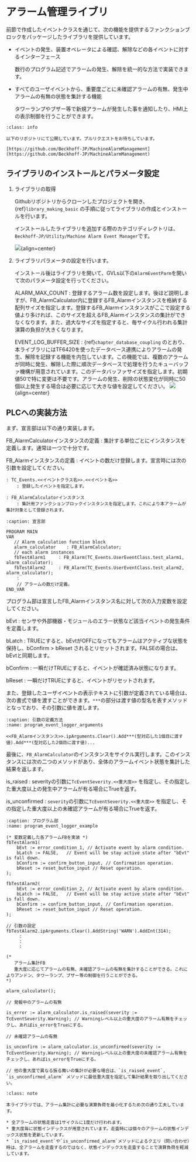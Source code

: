 # アラーム管理ライブリ

前節で作成したイベントクラスを通じて、次の機能を提供するファンクションブロックをパッケージしたライブラリを提供しています。

* イベントの発生、装置オペレータによる確認、解除などの各イベントに対するインターフェース

    数行のプログラム記述でアラームの発生、解除を統一的な方法で実装できます。

* すべてのユーザイベントから、重要度ごとに未確認アラームの有無、発生中アラームの有無の状態を集計する機能

    タワーランプやブザー等で新規アラームが発生した事を通知したり、HMI上の表示制御を行うことができます。

```{admonition} 公開先のGithubリポジトリ
:class: info 

以下のリポジトリにて公開しています。プルリクエストをお待ちしています。

[https://github.com/Beckhoff-JP/MachineAlarmManagement](https://github.com/Beckhoff-JP/MachineAlarmManagement) 

```

## ライブラリのインストールとパラメータ設定

1. ライブラリの取得

    Githubリポジトリからクローンしたプロジェクトを開き、{ref}`library_making_basic` の手順に従ってライブラリの作成とインストールを行います。

    インストールしたライブラリを追加する際のカテゴリディレクトリは、`Beckhoff-JP/Utility/Machine Alarm Event Manager`です。

    ![](assets/2023-12-17-13-56-03.png){align=center}

2. ライブラリパラメータの設定を行います。

    インストール後はライブラリを開いて、GVLs以下の`AlarmEventParm`を開いて次のパラメータ設定を行ってください。

    ALARM_MAX_COUNT
        : 登録するアラーム数を設定します。後ほど説明しますが、FB_AlarmCalculator内に登録するFB_Alarmインスタンスを格納する配列サイズを指定します。登録するFB_Alarmインスタンスがここで設定する値より多ければ、このサイズを超えるFB_Alarmインスタンスの集計ができなくなります。また、過大なサイズを指定すると、毎サイクル行われる集計演算の負担が大きくなります。

    EVENT_LOG_BUFFER_SIZE
        : {ref}`chapter_database_coupling` のとおり、本ライブラリにはTF6420を使ったデータベース連携によりアラームの発生、解除を記録する機能を内包しています。この機能では、複数のアラームが同時に発生、解除した際に順次データベースで処理を行うたキューバッファ機構が用意されています。このデータバッファサイズを指定します。初期値50で特に変更は不要です。アラームの発生、削除の状態変化が同時に50個以上発生する場合は必要に応じて大きな値を設定してください。
        ![](assets/2023-12-17-13-59-24.png){align=center}

## PLCへの実装方法

まず、宣言部は以下の通り実装します。

FB_AlarmCalculatorインスタンスの定義
    : 集計する単位ごとにインスタンスを定義します。通常は一つで十分です。

FB_Alarmインスタンスの定義
    : イベントの数だけ登録します。宣言時には次の引数を設定してください。

    : TC_Events.<<イベントクラス名>>.<<イベント名>>
        : 登録したイベントを指定します。
    
    : FB_AlarmCalculatorインスタンス
        : 集計用ファンクションブロックインスタンスを指定します。これにより本アラームが集計対象として登録されます。



```{code-block} pascal
:caption: 宣言部

PROGRAM MAIN
VAR
   // Alarm calculation function block
   alarm_calculator    : FB_AlarmCalculator;	
   // each alarm instances
   fbTestAlarm1     : FB_Alarm(TC_Events.UserEventClass.test_alarm1, alarm_calculator);
   fbTestAlarm2     : FB_Alarm(TC_Events.UserEventClass.test_alarm2, alarm_calculator);
    :
    // アラームの数だけ定義。
END_VAR
```

プログラム部は宣言したFB_Alarmインスタンス名に対して次の入力変数を設定してください。

 bEvt
     : センサや外部機器・モジュールのエラー状態など該当イベントの発生条件を定義します。
 
 bLatch
     : TRUEにすると、bEvtがOFFになってもアラームはアクティブな状態を保持し、bConfirm > bReset されるとリセットされます。FALSEの場合は、bEvtと同期します。
 
 bConfirm
     : 一瞬だけTRUEにすると、イベントが確認済み状態になります。
 
 bReset
     : 一瞬だけTRUEにすると、イベントがリセットされます。

また、登録したユーザイベントの表示テキストに引数が定義されている場合は、次の書式で値を渡すことができます。`***`の部分は渡す値の型名を表すメソッドとなっており、その引数に値を渡します。

```{code-block} cpp
:caption: 引数の定義方法
:name: program_event_logger_arguments

<<FB_Alarmインスタンス>>.ipArguments.Clear().Add***(型対応した1個目に渡す値).Add***(型対応した2個目に渡す値)...
```

最後に、`FB_AlarmCalculator`のインスタンスをサイクル実行します。このインスタンスには次の二つのメソッドがあり、全体のアラームイベント状態を集計した結果を返します。

is_raised
    : severityの引数に`TcEventSeverity.<<重大度>>` を指定し、その指定した重大度以上の発生中アラームが有る場合にTrueを返す。

is_unconfirmed
    : `severity`の引数に`TcEventSeverity.<<重大度>>` を指定し、その指定した重大度以上の未確認アラームが有る場合にTrueを返す。

```{code-block} pascal
:caption: プログラム部
:name: program_event_logger_example

(* 変数定義した各アラームFBを実装 *)
fbTestAlarm1(
	bEvt := error_condition_1, // Activate event by alarm condition.
	bLatch := FALSE,   // Event will be stay active state after "bEvt" is fall down.
	bConfirm := confirm_button_input, // Confirmation operation.
	bReset := reset_button_input // Reset operation.
);

fbTestAlarm2(
	bEvt := error_condition_2, // Activate event by alarm condition.
	bLatch := FALSE,   // Event will be stay active state after "bEvt" is fall down.
	bConfirm := confirm_button_input, // Confirmation operation.
	bReset := reset_button_input // Reset operation.
);

// 引数の設定
fbTestAlarm2.ipArguments.Clear().AddString('WARN').AddInt(314);
     :
     :
     :

(* 
   アラーム集計FB
   重大度に応じてアラームの有無、未確認アラームの有無を集計することができる。これによりアンドン、タワーランプ、ブザー等の制御を行うことができる。
*)

alarm_calculator();

// 発報中のアラームの有無

is_error := alarm_calculator.is_raised(severity := TcEventSeverity.Warning); // Warningレベル以上の重大度のアラーム有無をチェックし、あればis_errorをTrueにする。

// 未確認アラームの有無

is_unconfirm := alarm_calculator.is_unconfirmed(severity := TcEventSeverity.Warning); // Warningレベル以上の重大度の未確認アラーム有無をチェックし、あればis_errorをTrueにする。

// 他の重大度で異なる振る舞いの集計が必要な場合は、`is_raised_event`, `is_unconfirmed_alarm` メソッドに最低重大度を指定して集計結果を取り出してください。
```

```{admonition} アラーム集計に必要な演算負荷
:class: note

本ライブラリでは、アラーム集計に必要な演算負荷を最小化するため次の通り工夫しています。

* 全アラームの状態走査は1サイクルに1度だけ行われます。
* 重大度毎に状態インデックスが用意されています。走査時には個々のアラームの状態インデックス状態を更新しています。
* `is_raised_event`や`is_unconfirmed_alarm`メソッドによるクエリ（問い合わせ）時は、全アラームを走査するのではなく、状態インデックスを走査することで演算負荷を軽減しています。
```